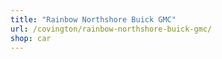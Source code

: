 ```yaml
---
title: "Rainbow Northshore Buick GMC"
url: /covington/rainbow-northshore-buick-gmc/
shop: car
---
```

